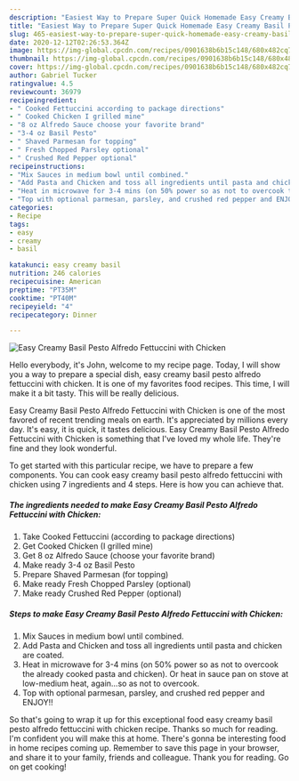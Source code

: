 ```yaml
---
description: "Easiest Way to Prepare Super Quick Homemade Easy Creamy Basil Pesto Alfredo Fettuccini with Chicken"
title: "Easiest Way to Prepare Super Quick Homemade Easy Creamy Basil Pesto Alfredo Fettuccini with Chicken"
slug: 465-easiest-way-to-prepare-super-quick-homemade-easy-creamy-basil-pesto-alfredo-fettuccini-with-chicken
date: 2020-12-12T02:26:53.364Z
image: https://img-global.cpcdn.com/recipes/0901638b6b15c148/680x482cq70/easy-creamy-basil-pesto-alfredo-fettuccini-with-chicken-recipe-main-photo.jpg
thumbnail: https://img-global.cpcdn.com/recipes/0901638b6b15c148/680x482cq70/easy-creamy-basil-pesto-alfredo-fettuccini-with-chicken-recipe-main-photo.jpg
cover: https://img-global.cpcdn.com/recipes/0901638b6b15c148/680x482cq70/easy-creamy-basil-pesto-alfredo-fettuccini-with-chicken-recipe-main-photo.jpg
author: Gabriel Tucker
ratingvalue: 4.5
reviewcount: 36979
recipeingredient:
- " Cooked Fettuccini according to package directions"
- " Cooked Chicken I grilled mine"
- "8 oz Alfredo Sauce choose your favorite brand"
- "3-4 oz Basil Pesto"
- " Shaved Parmesan for topping"
- " Fresh Chopped Parsley optional"
- " Crushed Red Pepper optional"
recipeinstructions:
- "Mix Sauces in medium bowl until combined."
- "Add Pasta and Chicken and toss all ingredients until pasta and chicken are coated."
- "Heat in microwave for 3-4 mins (on 50% power so as not to overcook the already cooked pasta and chicken). Or heat in sauce pan on stove at low-medium heat, again...so as not to overcook."
- "Top with optional parmesan, parsley, and crushed red pepper and ENJOY!!"
categories:
- Recipe
tags:
- easy
- creamy
- basil

katakunci: easy creamy basil 
nutrition: 246 calories
recipecuisine: American
preptime: "PT35M"
cooktime: "PT40M"
recipeyield: "4"
recipecategory: Dinner

---
```



![Easy Creamy Basil Pesto Alfredo Fettuccini with Chicken](https://img-global.cpcdn.com/recipes/0901638b6b15c148/680x482cq70/easy-creamy-basil-pesto-alfredo-fettuccini-with-chicken-recipe-main-photo.jpg)

Hello everybody, it's John, welcome to my recipe page. Today, I will show you a way to prepare a special dish, easy creamy basil pesto alfredo fettuccini with chicken. It is one of my favorites food recipes. This time, I will make it a bit tasty. This will be really delicious.



Easy Creamy Basil Pesto Alfredo Fettuccini with Chicken is one of the most favored of recent trending meals on earth. It's appreciated by millions every day. It's easy, it is quick, it tastes delicious. Easy Creamy Basil Pesto Alfredo Fettuccini with Chicken is something that I've loved my whole life. They're fine and they look wonderful.


To get started with this particular recipe, we have to prepare a few components. You can cook easy creamy basil pesto alfredo fettuccini with chicken using 7 ingredients and 4 steps. Here is how you can achieve that.

<!--inarticleads1-->

##### The ingredients needed to make Easy Creamy Basil Pesto Alfredo Fettuccini with Chicken:

1. Take  Cooked Fettuccini (according to package directions)
1. Get  Cooked Chicken (I grilled mine)
1. Get 8 oz Alfredo Sauce (choose your favorite brand)
1. Make ready 3-4 oz Basil Pesto
1. Prepare  Shaved Parmesan (for topping)
1. Make ready  Fresh Chopped Parsley (optional)
1. Make ready  Crushed Red Pepper (optional)




<!--inarticleads2-->

##### Steps to make Easy Creamy Basil Pesto Alfredo Fettuccini with Chicken:

1. Mix Sauces in medium bowl until combined.
1. Add Pasta and Chicken and toss all ingredients until pasta and chicken are coated.
1. Heat in microwave for 3-4 mins (on 50% power so as not to overcook the already cooked pasta and chicken). Or heat in sauce pan on stove at low-medium heat, again...so as not to overcook.
1. Top with optional parmesan, parsley, and crushed red pepper and ENJOY!!




So that's going to wrap it up for this exceptional food easy creamy basil pesto alfredo fettuccini with chicken recipe. Thanks so much for reading. I'm confident you will make this at home. There's gonna be interesting food in home recipes coming up. Remember to save this page in your browser, and share it to your family, friends and colleague. Thank you for reading. Go on get cooking!
